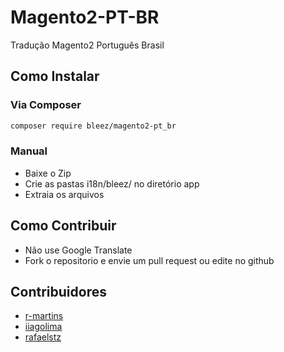 # Magento2-PT-BR
Tradução Magento2 Português Brasil

## Como Instalar

### Via Composer

```sh
composer require bleez/magento2-pt_br
```

### Manual 

- Baixe o Zip
- Crie as pastas i18n/bleez/ no diretório app
- Extraia os arquivos

## Como Contribuir

- Não use Google Translate
- Fork o repositorio e envie um pull request ou edite no github

## Contribuidores

- [r-martins](https://github.com/r-martins)
- [iiagolima](https://github.com/iiagolima)
- [rafaelstz](https://github.com/rafaelstz)
